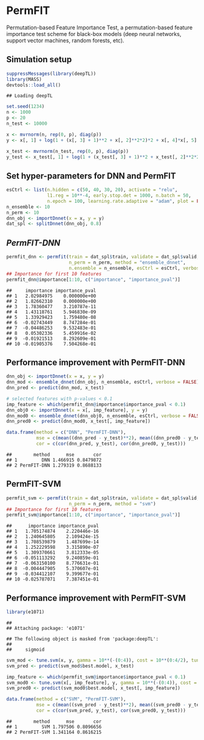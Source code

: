 PermFIT
================

Permutation-based Feature Importance Test, a permutation-based feature
importance test scheme for black-box models (deep neural networks,
support vector machines, random forests, etc).

## Simulation setup

``` r
suppressMessages(library(deepTL))
library(MASS)
devtools::load_all()
```

    ## Loading deepTL

``` r
set.seed(1234)  
n <- 1000
p <- 20
n_test <- 10000

x <- mvrnorm(n, rep(0, p), diag(p))
y <- x[, 1] + log(1 + (x[, 3] + 1)**2 + x[, 2]**2*2)*2 + x[, 4]*x[, 5] + rnorm(n)

x_test <- mvrnorm(n_test, rep(0, p), diag(p))
y_test <- x_test[, 1] + log(1 + (x_test[, 3] + 1)**2 + x_test[, 2]**2*2)*2 + x_test[, 4]*x_test[, 5] + rnorm(n)
```

## Set hyper-parameters for DNN and PermFIT

``` r
esCtrl <- list(n.hidden = c(50, 40, 30, 20), activate = "relu",
               l1.reg = 10**-4, early.stop.det = 1000, n.batch = 50,
               n.epoch = 100, learning.rate.adaptive = "adam", plot = FALSE)
n_ensemble <- 10
n_perm <- 10
dnn_obj <- importDnnet(x = x, y = y)
dat_spl <- splitDnnet(dnn_obj, 0.8)
```

## ***PermFIT-DNN***

``` r
permfit_dnn <- permfit(train = dat_spl$train, validate = dat_spl$valid, k_fold = 0,
                       n_perm = n_perm, method = "ensemble_dnnet", 
                       n.ensemble = n_ensemble, esCtrl = esCtrl, verbose = FALSE)
## Importance for first 10 features
permfit_dnn@importance[1:10, c("importance", "importance_pval")]
```

    ##     importance importance_pval
    ## 1   2.02984975    0.000000e+00
    ## 2   1.82662310    0.000000e+00
    ## 3   1.78360477    3.210787e-11
    ## 4   1.43118761    5.946830e-09
    ## 5   1.33929423    1.759480e-08
    ## 6  -0.02743449    8.747284e-01
    ## 7  -0.04486253    9.532483e-01
    ## 8   0.05302336    5.459916e-02
    ## 9  -0.01921513    8.292609e-01
    ## 10 -0.01905376    7.504268e-01

## Performance improvement with PermFIT-DNN

``` r
dnn_obj <- importDnnet(x = x, y = y)
dnn_mod <- ensemble_dnnet(dnn_obj, n_ensemble, esCtrl, verbose = FALSE)
dnn_pred <- predict(dnn_mod, x_test)

# selected features with p-values < 0.1 
imp_feature <- which(permfit_dnn@importance$importance_pval < 0.1)
dnn_obj0 <- importDnnet(x = x[, imp_feature], y = y)
dnn_mod0 <- ensemble_dnnet(dnn_obj0, n_ensemble, esCtrl, verbose = FALSE)
dnn_pred0 <- predict(dnn_mod0, x_test[, imp_feature])

data.frame(method = c("DNN", "PermFIT-DNN"), 
           mse = c(mean((dnn_pred - y_test)**2), mean((dnn_pred0 - y_test)**2)), 
           cor = c(cor(dnn_pred, y_test), cor(dnn_pred0, y_test)))
```

    ##        method      mse       cor
    ## 1         DNN 1.466915 0.8479872
    ## 2 PermFIT-DNN 1.279319 0.8688133

## **PermFIT-SVM**

``` r
permfit_svm <- permfit(train = dat_spl$train, validate = dat_spl$valid, k_fold = 0,
                       n_perm = n_perm, method = "svm")
## Importance for first 10 features
permfit_svm@importance[1:10, c("importance", "importance_pval")]
```

    ##      importance importance_pval
    ## 1   1.705174874    2.220446e-16
    ## 2   1.240645805    2.109424e-15
    ## 3   1.708539879    1.487699e-14
    ## 4   1.252229598    3.315890e-07
    ## 5   1.309370661    3.812333e-05
    ## 6  -0.051113292    9.240859e-01
    ## 7  -0.063150100    8.776631e-01
    ## 8  -0.004447905    5.370607e-01
    ## 9  -0.034412107    9.399677e-01
    ## 10 -0.025787071    7.387451e-01

## Performance improvement with PermFIT-SVM

``` r
library(e1071)
```

    ## 
    ## Attaching package: 'e1071'

    ## The following object is masked from 'package:deepTL':
    ## 
    ##     sigmoid

``` r
svm_mod <- tune.svm(x, y, gamma = 10**(-(0:4)), cost = 10**(0:4/2), tunecontrol = tune.control(cross = 5))
svm_pred <- predict(svm_mod$best.model, x_test)

imp_feature <- which(permfit_svm@importance$importance_pval < 0.1)
svm_mod0 <- tune.svm(x[, imp_feature], y, gamma = 10**(-(0:4)), cost = 10**(0:4/2), tunecontrol = tune.control(cross = 5))
svm_pred0 <- predict(svm_mod0$best.model, x_test[, imp_feature])

data.frame(method = c("SVM", "PermFIT-SVM"), 
           mse = c(mean((svm_pred - y_test)**2), mean((svm_pred0 - y_test)**2)), 
           cor = c(cor(svm_pred, y_test), cor(svm_pred0, y_test)))
```

    ##        method      mse       cor
    ## 1         SVM 1.797506 0.8096656
    ## 2 PermFIT-SVM 1.341164 0.8616215
